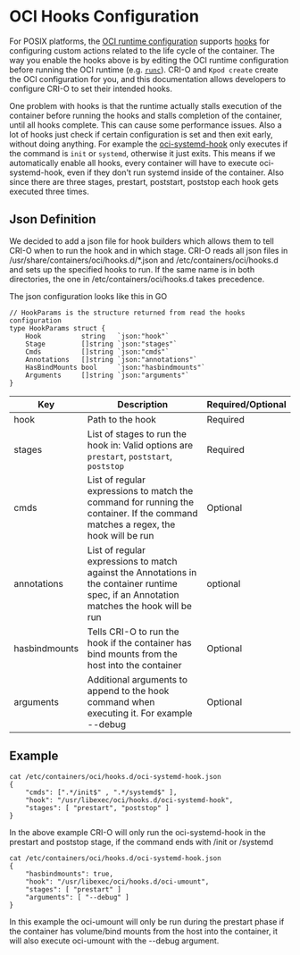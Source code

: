 # OCI Hooks Configuration

For POSIX platforms, the [OCI runtime configuration][runtime-spec] supports [hooks][spec-hooks] for configuring custom actions related to the life cycle of the container.
The way you enable the hooks above is by editing the OCI runtime configuration before running the OCI runtime (e.g. [`runc`][runc]).
CRI-O and `Kpod create` create the OCI configuration for you, and this documentation allows developers to configure CRI-O to set their intended hooks.

One problem with hooks is that the runtime actually stalls execution of the container before running the hooks and stalls completion of the container, until all hooks complete.  This can cause some performance issues.  Also a lot of hooks just check if certain configuration is set and then exit early, without doing anything.  For example the [oci-systemd-hook](https://github.com/projectatomic/oci-systemd-hook) only executes if the command is `init` or `systemd`, otherwise it just exits.  This means if we automatically enable all hooks, every container will have to execute oci-systemd-hook, even if they don't run systemd inside of the container.   Also since there are three stages, prestart, poststart, poststop each hook gets executed three times.



## Json Definition

We decided to add a json file for hook builders which allows them to tell CRI-O when to run the hook and in which stage.
CRI-O reads all json files in /usr/share/containers/oci/hooks.d/*.json and /etc/containers/oci/hooks.d and sets up the specified hooks to run.  If the same name is in both directories, the one in /etc/containers/oci/hooks.d takes precedence.

The json configuration looks like this in GO
```
// HookParams is the structure returned from read the hooks configuration
type HookParams struct {
	Hook          string   `json:"hook"`
	Stage         []string `json:"stages"`
	Cmds          []string `json:"cmds"`
	Annotations   []string `json:"annotations"`
	HasBindMounts bool     `json:"hasbindmounts"`
	Arguments     []string `json:"arguments"`
}
```

| Key    | Description                                                                                                                        | Required/Optional |
| ------ |----------------------------------------------------------------------------------------------------------------------------------- | -------- |
| hook   | Path to the hook                                                                                                                   | Required |
| stages | List of stages to run the hook in: Valid options are `prestart`, `poststart`, `poststop`                                           | Required |
| cmds   | List of regular expressions to match the command for running the container.  If the command matches a regex, the hook will be run  | Optional |
| annotations | List of regular expressions to match against the Annotations in the container runtime spec, if an Annotation matches the hook will be run|optional |
| hasbindmounts | Tells CRI-O to run the hook if the container has bind mounts from the host into the container | Optional |
| arguments | Additional arguments to append to the hook command when executing it. For example --debug | Optional |

## Example


```
cat /etc/containers/oci/hooks.d/oci-systemd-hook.json
{
    "cmds": [".*/init$" , ".*/systemd$" ],
    "hook": "/usr/libexec/oci/hooks.d/oci-systemd-hook",
    "stages": [ "prestart", "poststop" ]
}
```

In the above example CRI-O will only run the oci-systemd-hook in the prestart and poststop stage, if the command ends with /init or /systemd


```
cat /etc/containers/oci/hooks.d/oci-systemd-hook.json
{
    "hasbindmounts": true,
    "hook": "/usr/libexec/oci/hooks.d/oci-umount",
    "stages": [ "prestart" ]
    "arguments": [ "--debug" ]
}
```
In this example the oci-umount will only be run during the prestart phase if the container has volume/bind mounts from the host into the container, it will also execute oci-umount with the --debug argument.

[runc]: https://github.com/opencontainers/runc
[runtime-spec]: https://github.com/opencontainers/runtime-spec/blob/v1.0.1/spec.md
[spec-hooks]: https://github.com/opencontainers/runtime-spec/blob/v1.0.1/config.md#posix-platform-hooks
